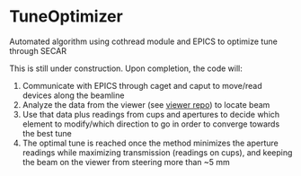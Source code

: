 # TuneOptimizer
Automated algorithm using cothread module and EPICS to optimize tune through SECAR

This is still under construction. Upon completion, the code will:
1. Communicate with EPICS through caget and caput to move/read devices along the beamline
2. Analyze the data from the viewer (see [viewer repo](https://github.com/pluflou/Viewer-Image-Analysis)) to locate beam
3. Use that data plus readings from cups and apertures to decide which element to modify/which direction to go in order to converge towards the best tune
4. The optimal tune is reached once the method minimizes the aperture readings while maximizing transmission (readings on cups), and keeping the beam on the viewer from steering more than ~5 mm
